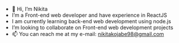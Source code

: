 - 👋 Hi, I’m Nikita
- I’m a Front-end web developer and have experience in ReactJS
- I am currently learning back-end web development using node.js
- I’m looking to collaborate on Front-end web development projects
- 📫 You can reach me at my e-mail: nikitakojabe98@gmail.com

<!---
nikita2899/nikita2899 is a ✨ special ✨ repository because its `README.md` (this file) appears on your GitHub profile.
You can click the Preview link to take a look at your changes.
--->
